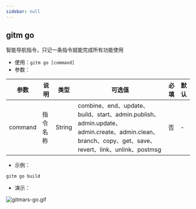 ```yaml
---
sidebar: null
---
```


## gitm go

智能导航指令，只记一条指令就能完成所有功能使用

-   使用：`gitm go [command]`
-   参数：

| 参数    | 说明     | 类型   | 可选值                                                                                                                                             | 必填 | 默认 |
| ------- | -------- | ------ | -------------------------------------------------------------------------------------------------------------------------------------------------- | ---- | ---- |
| command | 指令名称 | String | combine、end、update、build、start、admin.publish、admin.update、admin.create、admin.clean、branch、copy、get、save、revert、link、unlink、postmsg | 否   | -    |

-   示例：

```shell
gitm go build
```

-   演示：

![gitmars-go.gif](https://gitee.com/saqqdy/gitmars/raw/master/static/img/gitmars-go.gif)
